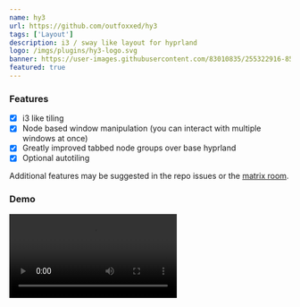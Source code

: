```yaml
---
name: hy3
url: https://github.com/outfoxxed/hy3
tags: ['Layout']
description: i3 / sway like layout for hyprland
logo: /imgs/plugins/hy3-logo.svg
banner: https://user-images.githubusercontent.com/83010835/255322916-85ae8196-8b12-4e15-b060-9872db10839f.mp4
featured: true
---
```


### Features
- [x] i3 like tiling
- [x] Node based window manipulation (you can interact with multiple windows at once)
- [x] Greatly improved tabbed node groups over base hyprland
- [x] Optional autotiling

Additional features may be suggested in the repo issues or the [matrix room](https://matrix.to/#/#hy3:outfoxxed.me).

### Demo
<video  controls="controls" src="https://user-images.githubusercontent.com/83010835/255322916-85ae8196-8b12-4e15-b060-9872db10839f.mp4"></video>